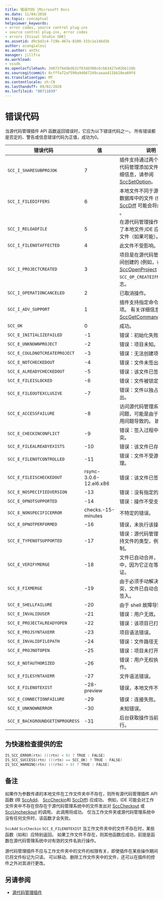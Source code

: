 ```yaml
---
title: 错误代码 |Microsoft Docs
ms.date: 11/04/2016
ms.topic: conceptual
helpviewer_keywords:
- error codes, source control plug-ins
- source control plug-ins, error codes
- errors [Visual Studio SDK]
ms.assetid: d9cbd1c4-719b-467a-8100-333c1e146d3b
author: acangialosi
ms.author: anthc
manager: jillfra
ms.workload:
- vssdk
ms.openlocfilehash: 34072f6ddbd632f83dd308c6cb63427e02bb110b
ms.sourcegitcommit: 6cfffa72af599a9d667249caaaa411bb28ea69fd
ms.translationtype: MT
ms.contentlocale: zh-CN
ms.lasthandoff: 09/02/2020
ms.locfileid: "80711839"
---
```

# <a name="error-codes"></a>错误代码
当源代码管理插件 API 函数返回错误时，它应为以下错误代码之一。 所有错误都是否定的、警告或信息错误代码为正值，成功为0。

|错误代码|值|说明|
|----------------|-----------|-----------------|
|`SCC_I_SHARESUBPROJOK`|7|插件支持通过两个步骤从源代码管理添加文件。 有关详细信息，请参阅 [SccSetOption](../extensibility/sccsetoption-function.md)。|
|`SCC_I_FILEDIFFERS`|6|本地文件不同于源代码管理数据库中的文件 (例如， [SccDiff](../extensibility/sccdiff-function.md) 可能会将此值返回) 。|
|`SCC_I_RELOADFILE`|5|在源代码管理操作期间更改了本地文件;IDE 应重新加载文件（如果可能）。|
|`SCC_I_FILENOTAFFECTED`|4|此文件不受影响。|
|`SCC_I_PROJECTCREATED`|3|项目是在源代码管理操作期间创建的 (例如，在调用 [SccOpenProject](../extensibility/sccopenproject-function.md) 时，如果 `SCC_OP_CREATEIFNEW`) 指定标志。|
|`SCC_I_OPERATIONCANCELED`|2|已取消操作。|
|`SCC_I_ADV_SUPPORT`|1|插件支持指定命令的高级选项。 有关详细信息，请参阅 [SccGetCommandOptions](../extensibility/sccgetcommandoptions-function.md)。|
|`SCC_OK`|0|成功。|
|`SCC_E_INITIALIZEFAILED`|-1|错误：初始化失败。|
|`SCC_E_UNKNOWNPROJECT`|-2|错误：项目未知。|
|`SCC_E_COULDNOTCREATEPROJECT`|-3|错误：无法创建项目。|
|`SCC_E_NOTCHECKEDOUT`|-4|错误：文件未签出。|
|`SCC_E_ALREADYCHECKEDOUT`|-5|错误：该文件已签出。|
|`SCC_E_FILEISLOCKED`|-6|错误：文件被锁定。|
|`SCC_E_FILEOUTEXCLUSIVE`|-7|错误：文件以独占方式签出。|
|`SCC_E_ACCESSFAILURE`|-8|访问源代码管理系统时出现问题，可能是由于网络或争用问题导致的。 建议重试。|
|`SCC_E_CHECKINCONFLICT`|-9|错误：签入过程中出现冲突。|
|`SCC_E_FILEALREADYEXISTS`|-10|错误：该文件已存在。|
|`SCC_E_FILENOTCONTROLLED`|-11|错误：文件不受源代码管理。|
|`SCC_E_FILEISCHECKEDOUT`|rsync-3.0.6-12.el6.x86|错误：该文件已签出。|
|`SCC_E_NOSPECIFIEDVERSION`|-13|错误：没有指定的版本。|
|`SCC_E_OPNOTSUPPORTED`|-14|错误：操作不受支持。|
|`SCC_E_NONSPECIFICERROR`|checks.-15-minutes|不特定的错误。|
|`SCC_E_OPNOTPERFORMED`|-16|错误，未执行该操作。|
|`SCC_E_TYPENOTSUPPORTED`|-17|错误：源代码管理系统不支持文件的类型，例如，二进制。|
|`SCC_E_VERIFYMERGE`|-18|文件已自动合并，但尚未选中，因为它正在等待用户验证。|
|`SCC_E_FIXMERGE`|-19|由于必须手动解决的合并冲突，文件已自动合并但尚未签入。|
|`SCC_E_SHELLFAILURE`|-20|由于 shell 故障导致的错误。|
|`SCC_E_INVALIDUSER`|-21|错误：用户无效。|
|`SCC_E_PROJECTALREADYOPEN`|-22|错误：该项目已打开。|
|`SCC_E_PROJSYNTAXERR`|-23|项目语法错误。|
|`SCC_E_INVALIDFILEPATH`|-24|错误：文件路径无效。|
|`SCC_E_PROJNOTOPEN`|-25|错误：项目未打开。|
|`SCC_E_NOTAUTHORIZED`|-26|错误：用户无权执行此操作。|
|`SCC_E_FILESYNTAXERR`|-27|文件语法错误。|
|`SCC_E_FILENOTEXIST`|-28-preview|错误，本地文件不存在。|
|`SCC_E_CONNECTIONFAILURE`|-29|错误：连接失败。|
|`SCC_E_UNKNOWNERROR`|-30|未知错误。|
|`SCC_E_BACKGROUNDGETINPROGRESS`|-31|后台获取操作当前正在进行。|

## <a name="macros-provided-for-quick-checking"></a>为快速检查提供的宏

```cpp
IS_SCC_ERROR(rtn) (((rtn) < 0) ? TRUE : FALSE)
IS_SCC_SUCCESS(rtn) (((rtn) == SCC_OK) ? TRUE : FALSE)
IS_SCC_WARNING(rtn) (((rtn) > 0) ? TRUE : FALSE)
```

## <a name="remarks"></a>备注
 如果作为参数传递的本地文件在工作文件夹中不存在，则所有源代码管理插件 API 函数 (除 [SccAdd](../extensibility/sccadd-function.md)、 [SccCheckin](../extensibility/scccheckin-function.md)和 [SccDiff](../extensibility/sccdiff-function.md)) 应成功。 例如，IDE 可能会对工作文件夹中不存在但存在于源代码管理系统中的文件发出对 [SccCheckout](../extensibility/scccheckout-function.md) 或 [SccUncheckout](../extensibility/sccuncheckout-function.md) 的调用。 此调用将成功。 仅当工作文件夹或源代码管理系统中没有任何文件时，该函数才会失败。

 `SccAdd` `SccCheckin` `SCC_E_FILENOTEXIST` 当工作文件夹中的文件不存在时，某些函数（如和）应特别返回。 如果工作文件不存在，则其他函数应成功，前提是函数在源代码管理系统中对有效的文件名执行操作。

 源代码管理插件不应与工作文件夹中的文件的权限有关，即使插件在某些操作期间已将文件标记为只读。 可以移动、删除工作文件夹中的文件，还可以在插件的控件之外对其进行更改。

## <a name="see-also"></a>另请参阅
- [源代码管理插件](../extensibility/source-control-plug-ins.md)
